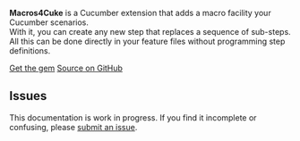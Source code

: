 __Macros4Cuke__ is a Cucumber extension that adds a macro facility your Cucumber scenarios.  
  With it, you can create any new step that replaces a sequence of sub-steps.
  All this can be done directly in your feature files without programming step definitions.

[Get the gem](https://rubygems.org/gems/macros4cuke)
[Source on GitHub](https://github.com/famished-tiger/Macros4Cuke)

## Issues

This documentation is work in progress. If you find it incomplete or confusing, 
please [submit an issue](https://github.com/famished-tiger/Macros4Cuke/issues).



